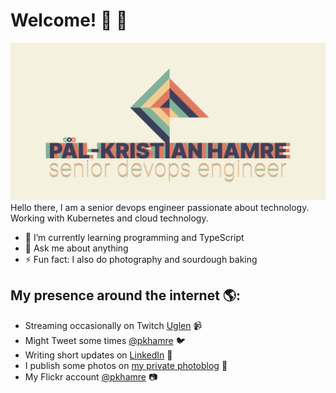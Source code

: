 # Welcome! 👋 👋

<img src="https://raw.githubusercontent.com/pkhamre/pkhamre/main/banner-high.png" alt="banner that says Pål-Kristian Hamre - senior cloud devops engineer and content creator alongside a simple logo illustration">
Hello there, I am a senior devops engineer passionate about technology. Working with Kubernetes and cloud technology.

- 🌱 I’m currently learning programming and TypeScript
- 💬 Ask me about anything
- ⚡ Fun fact: I also do photography and sourdough baking

## My presence around the internet 🌎:
- Streaming occasionally on Twitch <a href="https://www.twitch.tv/uglen">Uglen</a> 📹
- Might Tweet some times <a href="https://twitter.com/pkhamre">@pkhamre</a> 🐦
- Writing short updates on <a href="https://www.linkedin.com/in/pkhamre/">LinkedIn</a> 💼
- I publish some photos on <a href="https://www.pkhamre.com/">my private photoblog</a> 📸
- My Flickr account <a href="https://www.flickr.com/photos/pkhamre/">@pkhamre</a> 📷
